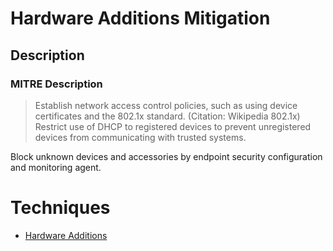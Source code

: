 
# Hardware Additions Mitigation

## Description

### MITRE Description

> Establish network access control policies, such as using device certificates and the 802.1x standard. (Citation: Wikipedia 802.1x) Restrict use of DHCP to registered devices to prevent unregistered devices from communicating with trusted systems. 

Block unknown devices and accessories by endpoint security configuration and monitoring agent.


# Techniques


* [Hardware Additions](../techniques/Hardware-Additions.md)

